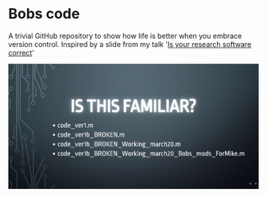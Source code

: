 # Bobs code

A trivial GitHub repository to show how life is better when you embrace version control.  Inspired by a slide from my talk '[Is your research software correct](https://mikecroucher.github.io/NAG_IYRSC/)'

![](./IYRSC.png)
